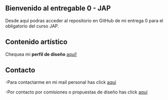 ## Bienvenido al entregable 0 - JAP

Desde aquí podras acceder al repositorio en GitHub de mi entrega 0 para el obligatorio del curso JAP.

## Contenido artístico
Chequea mi **perfil de diseño** [aquí!](https://www.instagram.com/2km.exe/)


## Contacto

-Para contactarme en mi mail personal has click [aquí](mailto:juanmanuconte@gmail.com)


-Por contacto por comisiones o propuestas de diseño has click [aquí](mailto:2km.exe.mgmt@gmail.com)
